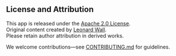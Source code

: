 ## License and Attribution

This app is released under the [Apache 2.0 License](LICENSE).  
Original content created by [Leonard Wall](https://www.linkedin.com/in/leonardwall).  
Please retain author attribution in derived works.

We welcome contributions—see [CONTRIBUTING.md](CONTRIBUTING.md) for guidelines.
